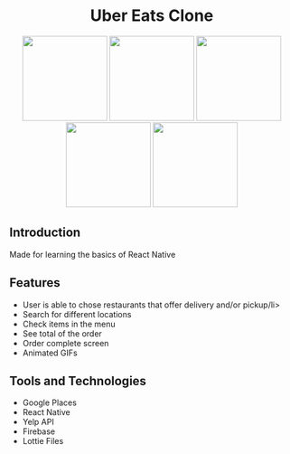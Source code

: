 <h1 align="center">Uber Eats Clone</h1>


<p align="center">
  <img width="150" src="https://i.postimg.cc/sDTxj2Vj/Screen-Shot-2021-11-24-at-12-26-13-AM.png">
  <img width="150" src="https://i.postimg.cc/ZnBHb5gC/Screen-Shot-2021-11-24-at-12-26-21-AM.png">
  <img width="150" src="https://i.postimg.cc/vH5jf0qD/Screen-Shot-2021-11-24-at-12-26-24-AM.png">
  <img width="150" src="https://i.postimg.cc/yxcfhNT2/Screen-Shot-2021-11-24-at-12-26-28-AM.png">
  <img width="150" src="https://i.postimg.cc/cCRmgbxS/Screen-Shot-2021-11-24-at-12-26-31-AM.png">
  

<h2> Introduction </h2>
 <p> Made for learning the basics of React Native </p> 
 
  <h2>  Features </h2>
  <ul>
    <li> User is able to chose restaurants that offer delivery and/or pickup/li>
    <li> Search for different locations </li>
    <li> Check items in the menu</li>
    <li> See total of the order</li>
    <li> Order complete screen </li>
   <li> Animated GIFs </li>
  </ul>

<h2> Tools and Technologies </h2>
<ul>
  <li>Google Places</li>
  <li>React Native</li>
  <li>Yelp API</li>
  <li>Firebase</li>
  <li>Lottie Files</li>
 </ul>
